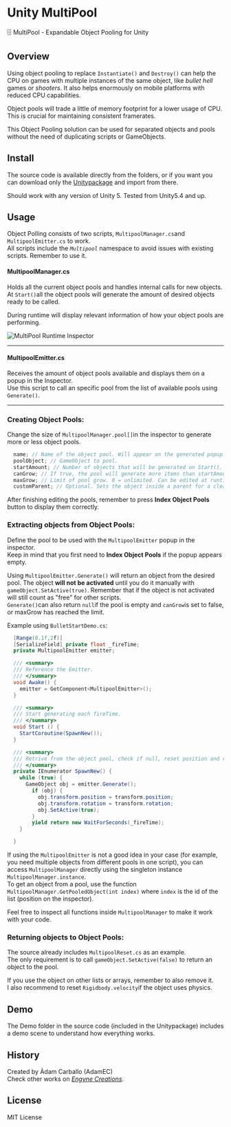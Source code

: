 Unity MultiPool
=================
🗄 MultiPool - Expandable Object Pooling for Unity

Overview
----
Using object pooling to replace `Instantiate()` and `Destroy()` can help the CPU on games with multiple instances of the same object, like *bullet hell* games or *shooters*. It also helps enormously on mobile platforms with reduced CPU capabilities.

Object pools will trade a little of memory footprint for a lower usage of CPU. This is crucial for maintaining consistent framerates.

This Object Pooling solution can be used for separated objects and pools without the need of duplicating scripts or GameObjects.

Install
----
The source code is available directly from the folders, or if you want you can download only the [Unitypackage](https://github.com/AdamEC/Unity-MultiPool/releases) and import from there.

Should work with any version of Unity 5. Tested from Unity5.4 and up.

Usage
----
Object Polling consists of two scripts, `MultipoolManager.cs`and `MultipoolEmitter.cs` to work.<br>
All scripts include the *`Multipool`* namespace to avoid issues with existing scripts. Remember to use it.


#### MultipoolManager.cs
Holds all the current object pools and handles internal calls for new objects.<br>
At `Start()`all the object pools will generate the amount of desired objects ready to be called.

During runtime will display relevant information of how your object pools are performing.

![MultiPool Runtime Inspector](https://i.imgur.com/x07ei9n.png)
___

#### MultipoolEmitter.cs
Receives the amount of object pools available and displays them on a popup in the Inspector.<br>
Use this script to call an specific pool from the list of available pools using `Generate()`.
___

### Creating Object Pools:
Change the size of `MultipoolManager.pool[]`in the inspector to generate more or less object pools.

```csharp
  name; // Name of the object pool. Will appear on the generated popup.
  poolObject; // GameObject to pool.
  startAmount; // Number of objects that will be generated on Start().
  canGrow; // If true, the pool will generate more items than startAmount if needed.
  maxGrow; // Limit of pool grow. 0 = unlimited. Can be edited at runtime.
  customParent; // Optional. Sets the object inside a parent for a cleaner Hierarchy.
```

After finishing editing the pools, remember to press **Index Object Pools** button to display them correctly.

### Extracting objects from Object Pools:
Define the pool to be used with the `MultipoolEmitter` popup in the inspector.<br>
Keep in mind that you first need to **Index Object Pools** if the popup appears empty.

Using `MultipoolEmitter.Generate()` will return an object from the desired pool. The object **will not be activated** until you do it manually with `gameObject.SetActive(true)`. Remember that if the object is not activated will still count as "free" for other scripts.<br>
`Generate()`can also return `null`if the pool is empty and `canGrow`is set to false, or maxGrow has reached the limit.

Example using `BulletStartDemo.cs`:

```csharp
  [Range(0.1f,2f)]
  [SerializeField] private float _fireTime;
  private MultipoolEmitter emitter;

  /// <summary>
  /// Reference the Emitter.
  /// </summary>
  void Awake() {
    emitter = GetComponent<MultipoolEmitter>();
  }

  /// <summary>
  /// Start generating each fireTime.
  /// </summary>
  void Start () {
    StartCoroutine(SpawnNew());
  }

  /// <summary>
  /// Retrive from the object pool, check if null, reset position and rotation and set active.
  /// </summary>
  private IEnumerator SpawnNew() {
    while (true) {
      GameObject obj = emitter.Generate();
        if (obj) {
          obj.transform.position = transform.position;
          obj.transform.rotation = transform.rotation;
          obj.SetActive(true);
        }
        yield return new WaitForSeconds(_fireTime);
    }

  }
```

If using the `MultipoolEmitter` is not a good idea in your case (for example, you need multiple objects from different pools in one script), you can access `MultipoolManager` directly using the singleton instance `MultipoolManager.instance`.<br>
To get an object from a pool, use the function `MultipoolManager.GetPooledObject(int index)` where `index` is the id of the list (position on the inspector).

Feel free to inspect all functions inside `MultipoolManager` to make it work with your code.

### Returning objects to Object Pools:
The source already includes `MultipoolReset.cs` as an example.<br>
The only requirement is to call `gameObject.SetActive(false)` to return an object to the pool.

If you use the object on other lists or arrays, remember to also remove it.<br>
I also recommend to reset `Rigidbody.velocity`if the object uses physics.

Demo
----
The Demo folder in the source code (included in the Unitypackage) includes a demo scene to understand how everything works.

History
----
Created by Àdam Carballo (AdamEC)<br>
Check other works on *[Engyne Creations](http://engynecreations.com)*.

License
---
MIT License
